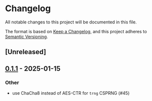 # Changelog

All notable changes to this project will be documented in this file.

The format is based on [Keep a Changelog](https://keepachangelog.com/en/1.0.0/),
and this project adheres to [Semantic Versioning](https://semver.org/spec/v2.0.0.html).

## [Unreleased]

## [0.1.1](https://github.com/aranya-project/aranya-core/compare/aranya-crypto-core-v0.1.0...aranya-crypto-core-v0.1.1) - 2025-01-15

### Other

- use ChaCha8 instead of AES-CTR for `trng` CSPRNG (#45)
